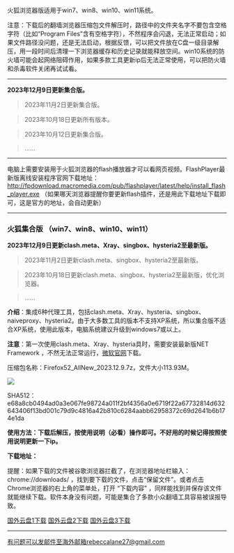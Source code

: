 火狐浏览器版适用于win7、win8、win10、win11系统。

注意：下载后的翻墙浏览器压缩包文件解压时，路径中的文件夹名字不要包含空格字符（比如“Program Files”含有空格字符），不然程序会闪退，无法正常启动；如果文件路径没问题，还是无法启动，根据反馈，可以把文件放在C盘一级目录解压，用一段时间后清理一下浏览器缓存和历史记录就能释放空间。win10系统的防火墙可能会起网络阻碍作用，如果多款工具更新ip后无法正常使用，可以把防火墙和杀毒软件关闭再试试看。

***

**2023年12月9日更新集合版。**

> 2023年11月2日更新集合版。

> 2023年10月18日更新所有版本。

> 2023年10月12日更新集合版。

> ......

***

电脑上需要安装用于火狐浏览器的flash播放器才可以看网页视频。FlashPlayer最新版离线安装程序官网下载地址：
http://fpdownload.macromedia.com/pub/flashplayer/latest/help/install_flash_player.exe （如果哪天浏览器提醒你要更新flash插件，还是用此下载地址下载即可，这是官方的地址，会自动更新）

***

### 火狐集合版 （win7、win8、win10、win11）

**2023年12月9日更新clash.meta、Xray、singbox、hysteria2至最新版。**

> 2023年11月2日更新clash.meta、singbox、hysteria2至最新版。

> 2023年10月18日更新clash.meta、singbox、hysteria2至最新版，优化浏览器。

> ......

**介绍**：集成6种代理工具，包括clash.meta、Xray、hysteria、singbox、naiveproxy、hysteria2。由于大多数工具的版本不支持XP系统，所以集合版不适合XP系统，使用此版本，电脑系统建议升级到windows7或以上。

**注意**：第一次使用clash.meta、Xray、hysteria具时，需要安装最新版NET Framework ，不然无法正常运行，[微软官网](https://dotnet.microsoft.com/zh-cn/download/dotnet-framework/net48)下载。

压缩包名称：Firefox52_AllNew_2023.12.9.7z，文件大小113.93M。

![](https://cdn.jsdelivr.net/gh/Alvin9999/pac2/softimag/hysteria2-52.png)

SHA512：e68a8cb0494ad0a3e067fe98724a011f2bf4356a0e6719f22a67732814d632643406f13bd001c79d9c4816a42b810c6284aabb62958372c69d2641b6b174e1da

**使用方法：下载后解压，按使用说明（必看）操作即可。不好用的时候记得按照使用说明更新一下ip。**

**下载地址：**

提醒：如果下载的文件被谷歌浏览器拦截了，在浏览器地址栏输入：chrome://downloads/ ，找到要下载的文件，点击“保留文件”。或者点击Chrome浏览器的右上角的菜单处，打开 “下载内容” ，同样能找到并保存该文件就能继续下载。软件本身没有问题，可能是集合了多款小众翻墙工具容易被误报导致。

[国外云盘1下载](https://d2.freessr2.xyz/Firefox52_AllNew_2023.12.9.7z) 
[国外云盘2下载](https://d.dtku35.xyz/Firefox52_AllNew_2023.12.9.7z) 
[国外云盘3下载](https://free.zhujicn2.net/Firefox52_AllNew_2023.12.9.7z) 


***

有问题可以发邮件至海外邮箱rebeccalane27@gmail.com
